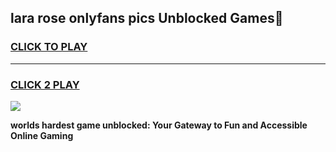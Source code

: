 
## lara rose onlyfans pics Unblocked Games👋
<h3>
<a href="https://premium.freeplayer.one?title=lara_rose_onlyfans_pics&ref=16F">CLICK TO PLAY</a></h3>
<hr>

<h3>
<a href="https://premium.freeplayer.one?title=lara_rose_onlyfans_pics&ref=16F">CLICK 2 PLAY</a>
  
</h3>

<a href="https://premium.freeplayer.one?title=lara_rose_onlyfans_pics&ref=16F/"><img src="https://clearcache.store/games.png"></a>


**worlds hardest game unblocked: Your Gateway to Fun and Accessible Online Gaming**

